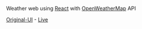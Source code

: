 Weather web using [React](https://reactjs.org/) with [OpenWeatherMap](https://openweathermap.org/api) API

[Original-UI](https://dribbble.com/shots/7118235-Weather-DailyUI-037) - [Live](https://weather-web-hazel.vercel.app/)

